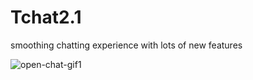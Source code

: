 # Tchat2.1

smoothing chatting experience with lots of new features



![open-chat-gif1](https://github.com/user-attachments/assets/6baabe1a-191b-4b5f-99b6-253f04fbd3f1)
